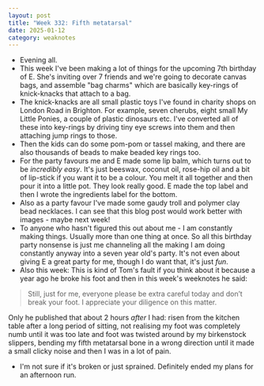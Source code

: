 ```yaml
---
layout: post
title: "Week 332: Fifth metatarsal"
date: 2025-01-12
category: weaknotes
---
```

* Evening all.
* This week I've been making a lot of things for the upcoming 7th birthday of E. She's inviting over 7 friends and we're going to decorate canvas bags, and assemble "bag charms" which are basically key-rings of knick-knacks that attach to a bag.
* The knick-knacks are all small plastic toys I've found in charity shops on London Road in Brighton. For example, seven cherubs, eight small My Little Ponies, a couple of plastic dinosaurs etc. I've converted all of these into key-rings by driving tiny eye screws into them and then attaching jump rings to those.
* Then the kids can do some pom-pom or tassel making, and there are also thousands of beads to make beaded key rings too.
* For the party favours me and E made some lip balm, which turns out to be _incredibly easy_. It's just beeswax, coconut oil, rose-hip oil and a bit of lip-stick if you want it to be a colour. You melt it all together and then pour it into a little pot. They look really good. E made the top label and then I wrote the ingredients label for the bottom.
* Also as a party favour I've made some gaudy troll and polymer clay bead necklaces. I can see that this blog post would work better with images - maybe next week!
* To anyone who hasn't figured this out about me - I am constantly making things. Usually more than one thing at once. So all this birthday party nonsense is just me channeling all the making I am doing constantly anyway into a seven year old's party. It's not even about giving E a great party for me, though I do want that, it's just _fun_.
* Also this week: This is kind of Tom's fault if you think about it because a year ago he broke his foot and then in this week's weeknotes he said:
> Still, just for me, everyone please be extra careful today and don’t break your foot. I appreciate your diligence on this matter.

Only he published that about 2 hours _after_ I had: risen from the kitchen table after a long period of sitting, not realising my foot was completely numb until it was too late and foot was twisted around by my birkenstock slippers, bending my fifth metatarsal bone in a wrong direction until it made a small clicky noise and then I was in a lot of pain.
* I'm not sure if it's broken or just sprained. Definitely ended my plans for an afternoon run.

